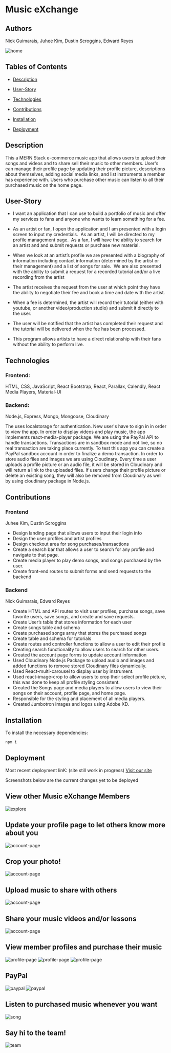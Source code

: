 # Music eXchange 

## Authors
Nick Guimarais, Juhee Kim, Dustin Scroggins, Edward Reyes

![home](./client/src/assets/screenshots/home.png)

## Tables of Contents
* [Description](#description)
* [User-Story](#user-story)

* [Technologies](#technologies)

* [Contributions](#contributions)

* [Installation](#installation)

* [Deployment](#Deployment)

## Description
This a MERN Stack e-commerce music app that allows users to upload their songs and videos and to share sell their music to other members. User's can manage their profile page by updating their profile picture, descriptions about themselves, adding social media links, and list instruments a member has experience with. Users who purchase other music can listen to all their purchased music on the home page. 

## User-Story
* I want an application that I can use to build a portfolio of music and offer my services to fans and anyone who wants to learn something for a fee. 

* As an artist or fan, I open the application and I am presented with a login screen to input my credentials.  As an artist, I will be directed to my profile management page.  As a fan, I will have the ability to search for an artist and and submit requests or purchase new material.

* When we look at an artist’s profile we are presented with a biography of information including contact information (determined by the artist or their management) and a list of songs for sale.  We are also presented with the ability to submit a request for a recorded tutorial and/or a live recording from the artist

* The artist receives the request from the user at which point they have the ability to negotiate their fee and book a time and date with the artist. 

* When a fee is determined, the artist will record their tutorial (either with youtube, or another video/production studio) and submit it directly to the user.

* The user will be notified that the artist has completed their request and the tutorial will be delivered when the fee has been processed.

* This program allows artists to have a direct relationship with their fans without the ability to perform live. 

## Technologies

### Frontend:
HTML, CSS, JavaScript, React Bootstrap, React, Parallax, Calendly, React Media Players, Material-UI

### Backend:
Node.js, Express, Mongo, Mongoose, Cloudinary

The uses localstorage for authentication. New user's have to sign in in order to view the app. In order to display videos and play music, the app implements react-media-player package. We are using the PayPal API to handle transactions. Transactions are in sandbox mode and not live, so no real transaction are taking place currently. To test this app you can create a PayPal sandbox account in order to finalize a demo transaction. In order to store audio files and images we are using Cloudinary. Every time a user uploads a profile picture or an audio file, it will be stored in Cloudinary and will return a link to the uploaded files. If users change their profile picture or delete an existing song, they will also be removed from Cloudinary as well by using cloudinary package in Node.js.

## Contributions

### Frontend
Juhee Kim, Dustin Scroggins
* Design landing page that allows users to input their login info
* Design the user profiles and artist profiles
* Design checkout area for song purchases/transactions
* Create a search bar that allows a user to search for any profile and navigate to that page. 
* Create media player to play demo songs, and songs purchased by the user. 
* Create front-end routes to submit forms and send requests to the backend

### Backend
Nick Guimarais, Edward Reyes

* Create HTML and API routes to visit user profiles, purchase songs, save favorite users, save songs, and create and save requests.
* Create User’s table that stores information for each user
* Create songs table and schema
* Create purchased songs array that stores the purchased songs
* Create table and schema for tutorials
* Create routes and controller functions to allow a user to edit their profile
* Creating search functionality to allow users to search for other users.
* Created the account page forms to update account information
* Used Cloudinary Node.js Package to upload audio and images and added functions to remove stored Cloudinary files dynamically.
* Used React-multi-carousel to display user by instrument.
* Used react-image-crop to allow users to crop their select profile picture, this was done to keep all profile styling consistent.
* Created the Songs page and media players to allow users to view their songs on their account, profile page, and home page. 
* Responsible for the styling and placement of all media players.
* Created Jumbotron images and logos using Adobe XD.

## Installation

To install the necessary dependencies:

```
npm i
```

## Deployment
Most recent deployment linK: (site still work in progress)
[Visit our site](https://musicexchangev2.herokuapp.com/)

Screenshots below are the current changes yet to be deployed

## View other Music eXchange Members
![explore](./client/src/assets/screenshots/explore.png)
## Update your profile page to let others know more about you
![account-page](./client/src/assets/screenshots/account.png)
## Crop your photo!
![account-page](./client/src/assets/screenshots/account-5.png)
## Upload music to share with others
![account-page](./client/src/assets/screenshots/account-4.png)
## Share your music videos and/or lessons 
![account-page](./client/src/assets/screenshots/account-3.png)
## View member profiles and purchase their music
![profile-page](./client/src/assets/screenshots/profile-page.png)
![profile-page](./client/src/assets/screenshots/profile-2.png)
![profile-page](./client/src/assets/screenshots/profile-3.png)
## PayPal
![paypal](./client/src/assets/screenshots/paypal.png)
![paypal](./client/src/assets/screenshots/paypal-2.png)
## Listen to purchased music whenever you want
![song](./client/src/assets/screenshots/songs.png)
## Say hi to the team!
![team](./client/src/assets/screenshots/team.png)

